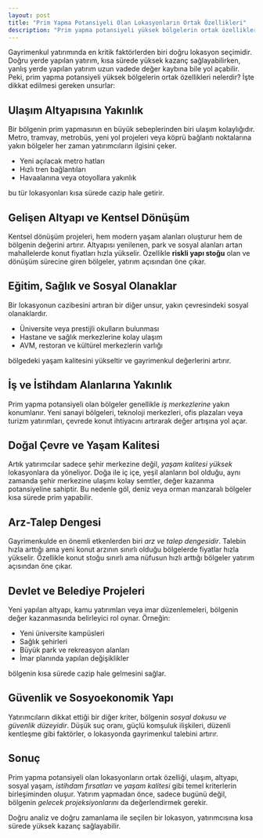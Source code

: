 ```yaml
---
layout: post
title: "Prim Yapma Potansiyeli Olan Lokasyonların Ortak Özellikleri"
description: "Prim yapma potansiyeli yüksek bölgelerin ortak özellikleri nelerdir?"
---
```


Gayrimenkul yatırımında en kritik faktörlerden biri doğru lokasyon seçimidir. Doğru yerde yapılan yatırım, kısa sürede yüksek kazanç sağlayabilirken, yanlış yerde yapılan yatırım uzun vadede değer kaybına bile yol açabilir. Peki, prim yapma potansiyeli yüksek bölgelerin ortak özellikleri nelerdir? İşte dikkat edilmesi gereken unsurlar:

## Ulaşım Altyapısına Yakınlık

Bir bölgenin prim yapmasının en büyük sebeplerinden biri ulaşım kolaylığıdır. Metro, tramvay, metrobüs, yeni yol projeleri veya köprü bağlantı noktalarına yakın bölgeler her zaman yatırımcıların ilgisini çeker.

- Yeni açılacak metro hatları
- Hızlı tren bağlantıları
- Havaalanına veya otoyollara yakınlık

bu tür lokasyonları kısa sürede cazip hale getirir.

## Gelişen Altyapı ve Kentsel Dönüşüm

Kentsel dönüşüm projeleri, hem modern yaşam alanları oluşturur hem de bölgenin değerini artırır. Altyapısı yenilenen, park ve sosyal alanları artan mahallelerde konut fiyatları hızla yükselir. Özellikle **riskli yapı stoğu** olan ve dönüşüm sürecine giren bölgeler, yatırım açısından öne çıkar.

## Eğitim, Sağlık ve Sosyal Olanaklar

Bir lokasyonun cazibesini artıran bir diğer unsur, yakın çevresindeki sosyal olanaklardır.

- Üniversite veya prestijli okulların bulunması
- Hastane ve sağlık merkezlerine kolay ulaşım
- AVM, restoran ve kültürel merkezlerin varlığı

bölgedeki yaşam kalitesini yükseltir ve gayrimenkul değerlerini artırır.

## İş ve İstihdam Alanlarına Yakınlık

Prim yapma potansiyeli olan bölgeler genellikle *iş merkezlerine* yakın konumlanır. Yeni sanayi bölgeleri, teknoloji merkezleri, ofis plazaları veya turizm yatırımları, çevrede konut ihtiyacını artırarak değer artışına yol açar.

## Doğal Çevre ve Yaşam Kalitesi

Artık yatırımcılar sadece şehir merkezine değil, *yaşam kalitesi yüksek* lokasyonlara da yöneliyor. Doğa ile iç içe, yeşil alanların bol olduğu, aynı zamanda şehir merkezine ulaşımı kolay semtler, değer kazanma potansiyeline sahiptir. Bu nedenle göl, deniz veya orman manzaralı bölgeler kısa sürede prim yapabilir.

## Arz-Talep Dengesi

Gayrimenkulde en önemli etkenlerden biri *arz ve talep dengesidir*. Talebin hızla arttığı ama yeni konut arzının sınırlı olduğu bölgelerde fiyatlar hızla yükselir. Özellikle konut stoğu sınırlı ama nüfusun hızlı arttığı bölgeler yatırım açısından öne çıkar.

## Devlet ve Belediye Projeleri

Yeni yapılan altyapı, kamu yatırımları veya imar düzenlemeleri, bölgenin değer kazanmasında belirleyici rol oynar. Örneğin:

- Yeni üniversite kampüsleri
- Sağlık şehirleri
- Büyük park ve rekreasyon alanları
- İmar planında yapılan değişiklikler

bölgenin kısa sürede cazip hale gelmesini sağlar.

## Güvenlik ve Sosyoekonomik Yapı

Yatırımcıların dikkat ettiği bir diğer kriter, bölgenin *sosyal dokusu ve güvenlik düzeyidir*. Düşük suç oranı, güçlü komşuluk ilişkileri, düzenli kentleşme gibi faktörler, o lokasyonda gayrimenkul talebini artırır.

## Sonuç

Prim yapma potansiyeli olan lokasyonların ortak özelliği, ulaşım, altyapı, sosyal yaşam, *istihdam fırsatları* ve *yaşam kalitesi* gibi temel kriterlerin birleşiminden oluşur. Yatırım yapmadan önce, sadece bugünü değil, bölgenin *gelecek projeksiyonlarını* da değerlendirmek gerekir.

Doğru analiz ve doğru zamanlama ile seçilen bir lokasyon, yatırımcısına kısa sürede yüksek kazanç sağlayabilir.